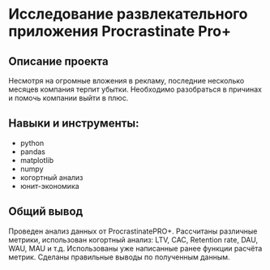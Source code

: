 # Исследование развлекательного приложения Procrastinate Pro+
## Описание проекта
Несмотря на огромные вложения в рекламу, последние несколько месяцев компания терпит убытки.
Необходимо разобраться в причинах и помочь компании выйти в плюс.
## Навыки и инструменты:
* python
* pandas
* matplotlib
* numpy
* когортный анализ
* юнит-экономика
## Общий вывод
Проведен анализ данных от ProcrastinatePRO+.
Рассчитаны различные метрики, использован когортный анализ: LTV, CAC, Retention rate, DAU, WAU, MAU и т.д. Использованы уже написанные ранее функции расчёта метрик. Сделаны правильные выводы по полученным данным.

